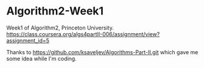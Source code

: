 # Algorithm2-Week1
Week1 of Algorithm2, Princeton University.
https://class.coursera.org/algs4partII-006/assignment/view?assignment_id=5

Thanks to https://github.com/ksaveljev/Algorithms-Part-II.git which gave me some idea while I'm coding.

